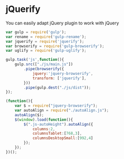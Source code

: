 jQuerify
==========
You can easily adapt jQuery plugin to work with jQuery


```gulpfile.js
var gulp = require('gulp');
var rename = require('gulp-rename');
var jquerify = require('jquerify');
var browserify = require('gulp-browserify');
var uglify = require('gulp-uglify');

gulp.task('js',function(){
	gulp.src(["./js/main.js"])
		.pipe(browserify({
			jquery:'jquery-browserify',
			transform: ['jquerify'],
		}))
		.pipe(gulp.dest("./js/dist"));
});
```


```main.js
(function(){
	var $ = require("jquery-browserify");
	var autoAlign = require("./autoAlign.js");
	autoAlign($);
	$(window).load(function(){
		$(".js-autoHeight").autoAlign({
			columns:2,
			columnsTablet:[768,3],
			columnsDesktopSmall:[992,4]
		});
	});
})();
```